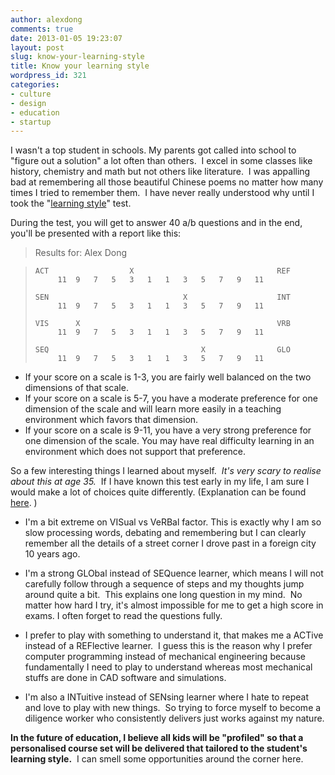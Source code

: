 ```yaml
---
author: alexdong
comments: true
date: 2013-01-05 19:23:07
layout: post
slug: know-your-learning-style
title: Know your learning style
wordpress_id: 321
categories:
- culture
- design
- education
- startup
---
```


I wasn't a top student in schools. My parents got called into school to "figure out a solution" a lot often than others.  I excel in some classes like history, chemistry and math but not others like literature.  I was appalling bad at remembering all those beautiful Chinese poems no matter how many times I tried to remember them.  I have never really understood why until I took the "[learning style](http://www.engr.ncsu.edu/learningstyles/ilsweb.html)" test.

During the test, you will get to answer 40 a/b questions and in the end, you'll be presented with a report like this:


> Results for: Alex Dong

>     
>     ACT                  X                                REF 
>          11  9   7   5   3   1   1   3   5   7   9   11  
>     
>     SEN                              X                    INT 
>          11  9   7   5   3   1   1   3   5   7   9   11  
>     
>     VIS      X                                            VRB 
>          11  9   7   5   3   1   1   3   5   7   9   11  
>     
>     SEQ                                  X                GLO 
>          11  9   7   5   3   1   1   3   5   7   9   11
> 
> 
- If your score on a scale is 1-3, you are fairly well balanced on the two dimensions of that scale.
- If your score on a scale is 5-7, you have a moderate preference for one dimension of the scale and will learn more easily in a teaching environment which favors that dimension.
- If your score on a scale is 9-11, you have a very strong preference for one dimension of the scale. You may have real difficulty learning in an environment which does not support that preference.


So a few interesting things I learned about myself.  _It's very scary to realise about this at age 35._  If I have known this test early in my life, I am sure I would make a lot of choices quite differently. (Explanation can be found [here](http://www4.ncsu.edu/unity/lockers/users/f/felder/public/ILSdir/styles.htm). )



	
  * I'm a bit extreme on VISual vs VeRBal factor. This is exactly why I am so slow processing words, debating and remembering but I can clearly remember all the details of a street corner I drove past in a foreign city 10 years ago.

	
  * I'm a strong GLObal instead of SEQuence learner, which means I will not carefully follow through a sequence of steps and my thoughts jump around quite a bit.  This explains one long question in my mind.  No matter how hard I try, it's almost impossible for me to get a high score in exams. I often forget to read the questions fully.

	
  * I prefer to play with something to understand it, that makes me a ACTive instead of a REFlective learner.  I guess this is the reason why I prefer computer programming instead of mechanical engineering because fundamentally I need to play to understand whereas most mechanical stuffs are done in CAD software and simulations.

	
  * I'm also a INTuitive instead of SENsing learner where I hate to repeat and love to play with new things.  So trying to force myself to become a diligence worker who consistently delivers just works against my nature.


**In the future of education, I believe all kids will be "profiled" so that a personalised course set will be delivered that tailored to the student's learning style.**  I can smell some opportunities around the corner here.
